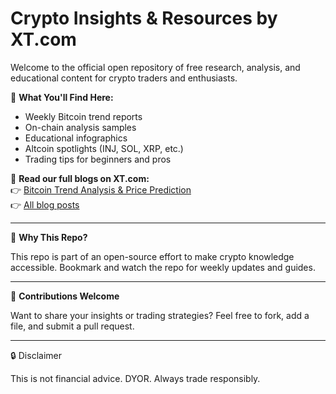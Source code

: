 # Crypto Insights & Resources by XT.com

Welcome to the official open repository of free research, analysis, and educational content for crypto traders and enthusiasts.

📌 **What You'll Find Here:**
- Weekly Bitcoin trend reports
- On-chain analysis samples
- Educational infographics
- Altcoin spotlights (INJ, SOL, XRP, etc.)
- Trading tips for beginners and pros

🔗 **Read our full blogs on XT.com:**  
👉 [Bitcoin Trend Analysis & Price Prediction](https://www.xt.com/en/blog/post/bitcoin-price-prediction-trend-analysis-btc-usdt)  
👉 [All blog posts](https://www.xt.com/en/blog)

---

🧠 **Why This Repo?**

This repo is part of an open-source effort to make crypto knowledge accessible. Bookmark and watch the repo for weekly updates and guides.

---

💬 **Contributions Welcome**

Want to share your insights or trading strategies? Feel free to fork, add a file, and submit a pull request.

---

🔒 Disclaimer

This is not financial advice. DYOR. Always trade responsibly.
